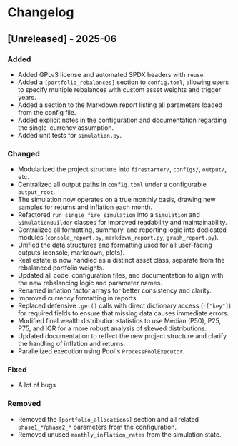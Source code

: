 # Changelog

## [Unreleased] - 2025-06

### Added

- Added GPLv3 license and automated SPDX headers with `reuse`.
- Added a `[portfolio_rebalances]` section to `config.toml`, allowing users to specify multiple
  rebalances with custom asset weights and trigger years.
- Added a section to the Markdown report listing all parameters loaded from the config file.
- Added explicit notes in the configuration and documentation regarding the single-currency
  assumption.
- Added unit tests for `simulation.py`.

### Changed

- Modularized the project structure into `firestarter/`, `configs/`, `output/`, etc.
- Centralized all output paths in `config.toml` under a configurable `output_root`.
- The simulation now operates on a true monthly basis, drawing new samples for returns and inflation
  each month.
- Refactored `run_single_fire_simulation` into a `Simulation` and `SimulationBuilder` classes for
  improved readability and maintainability.
- Centralized all formatting, summary, and reporting logic into dedicated modules
  (`console_report.py`, `markdown_report.py`, `graph_report.py`).
- Unified the data structures and formatting used for all user-facing outputs (console, markdown,
  plots).
- Real estate is now handled as a distinct asset class, separate from the rebalanced portfolio
  weights.
- Updated all code, configuration files, and documentation to align with the new rebalancing logic
  and parameter names.
- Renamed inflation factor arrays for better consistency and clarity.
- Improved currency formatting in reports.
- Replaced defensive `.get()` calls with direct dictionary access (`r["key"]`) for required fields
  to ensure that missing data causes immediate errors.
- Modified final wealth distribution statistics to use Median (P50), P25, P75, and IQR for a more
  robust analysis of skewed distributions.
- Updated documentation to reflect the new project structure and clarify the handling of inflation
  and returns.
- Parallelized execution using Pool's `ProcessPoolExecutor`.

### Fixed

- A lot of bugs

### Removed

- Removed the `[portfolio_allocations]` section and all related `phase1_*`/`phase2_*` parameters
  from the configuration.
- Removed unused `monthly_inflation_rates` from the simulation state.
